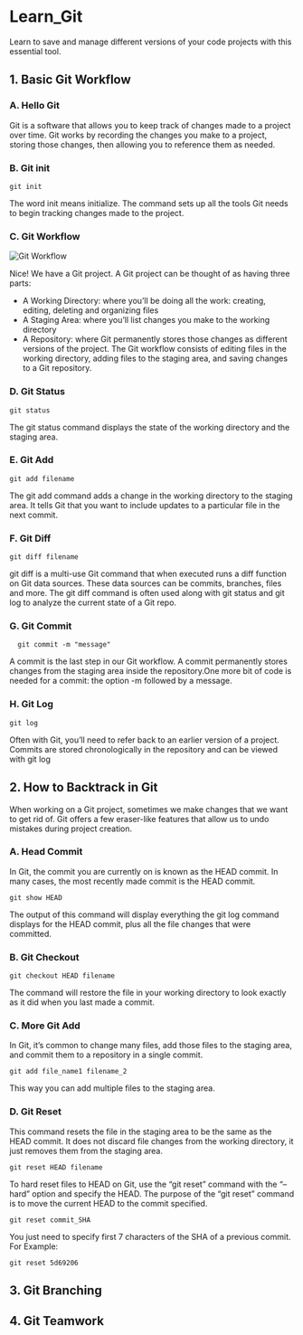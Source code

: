 # Learn_Git
Learn to save and manage different versions of your code projects with this essential tool.
## 1. Basic Git Workflow
### A. Hello Git
Git is a software that allows you to keep track of changes made to a project over time. Git works by recording the changes you make to a project, storing those changes, then allowing you to reference them as needed.
### B. Git init

```
git init
```
The word init means initialize. The command sets up all the tools Git needs to begin tracking changes made to the project.
### C. Git Workflow
![Git Workflow](https://user-images.githubusercontent.com/62128029/134795695-755b0078-1b9e-4c12-9887-7cdabb864d28.png)

Nice! We have a Git project. A Git project can be thought of as having three parts:

* A Working Directory: where you’ll be doing all the work: creating, editing, deleting and organizing files
* A Staging Area: where you’ll list changes you make to the working directory
* A Repository: where Git permanently stores those changes as different versions of the project.
The Git workflow consists of editing files in the working directory, adding files to the staging area, and saving changes to a Git repository. 

### D. Git Status
```
git status
```
The git status command displays the state of the working directory and the staging area.
### E. Git Add
```
git add filename
```
The git add command adds a change in the working directory to the staging area. It tells Git that you want to include updates to a particular file in the next commit.
### F. Git Diff
```
git diff filename
```
git diff is a multi-use Git command that when executed runs a diff function on Git data sources. These data sources can be commits, branches, files and more. The git diff command is often used along with git status and git log to analyze the current state of a Git repo.
### G. Git Commit
```
  git commit -m "message"
```
A commit is the last step in our Git workflow. A commit permanently stores changes from the staging area inside the repository.One more bit of code is needed for a commit: the option -m followed by a message.
### H. Git Log
```
git log
```
Often with Git, you’ll need to refer back to an earlier version of a project. Commits are stored chronologically in the repository and can be viewed with git log
## 2. How to Backtrack in Git
When working on a Git project, sometimes we make changes that we want to get rid of. Git offers a few eraser-like features that allow us to undo mistakes during project creation.
### A. Head Commit
In Git, the commit you are currently on is known as the HEAD commit. In many cases, the most recently made commit is the HEAD commit.
```
git show HEAD
```
The output of this command will display everything the git log command displays for the HEAD commit, plus all the file changes that were committed.

### B. Git Checkout
```
git checkout HEAD filename
```
The command will restore the file in your working directory to look exactly as it did when you last made a commit.

### C. More Git Add
In Git, it’s common to change many files, add those files to the staging area, and commit them to a repository in a single commit.
```
git add file_name1 filename_2
```
This way you can add multiple files to the staging area.

### D. Git Reset
This command resets the file in the staging area to be the same as the HEAD commit. It does not discard file changes from the working directory, it just removes them from the staging area.
```
git reset HEAD filename
```
To hard reset files to HEAD on Git, use the “git reset” command with the “–hard” option and specify the HEAD. The purpose of the “git reset” command is to move the current HEAD to the commit specified.
```
git reset commit_SHA
```
You just need to specify first 7 characters of the SHA of a previous commit.
For Example:
```
git reset 5d69206

```
## 3. Git Branching
## 4. Git Teamwork
